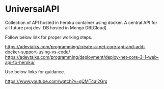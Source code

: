 # UniversalAPI

Collection of API hosted in heroku container using docker. A central API for all future proj dev. DB hosted in Mongo DB[Cloud].

Follow below link for proper working steps.

https://adevtalks.com/programming/create-a-net-core-api-and-add-docker-support-using-vs-code/
https://adevtalks.com/programming/deployment/deploy-net-core-3-1-web-api-to-heroku/

Use below links for guidance.

https://www.youtube.com/watch?v=gQMT4al2Grg
